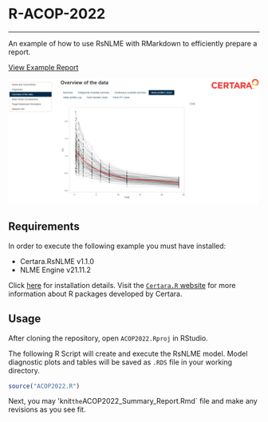 # R-ACOP-2022

----

An example of how to use RsNLME with RMarkdown to efficiently prepare a report.

<a href="BaseModelSummary.html" download>View Example Report</a>

![](img/overview_screenshot.png)

## Requirements

In order to execute the following example you must have installed:

* Certara.RsNLME v1.1.0
* NLME Engine v21.11.2

Click [here](https://certara.github.io/R-RsNLME/articles/installation.html) for installation details. Visit the [`Certara.R` website](https://certara.github.io/R-Certara/) for more information about R packages developed by Certara.

## Usage

After cloning the repository, open `ACOP2022.Rproj` in RStudio.

The following R Script will create and execute the RsNLME model. Model diagnostic plots and tables will be saved as `.RDS` file in your working directory.

``` r
source("ACOP2022.R")
```

Next, you may 'knit` the `ACOP2022_Summary_Report.Rmd` file and make any revisions as you see fit.

